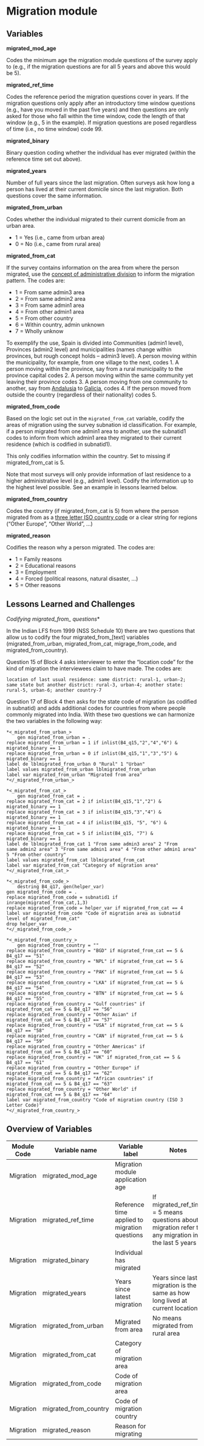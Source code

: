 # Migration module

## Variables

**migrated_mod_age**

Codes the minimum age the migration module questions of the survey apply to (e.g., if the migration questions are for all 5 years and above this would be 5).

**migrated_ref_time**

Codes the reference period the migration questions cover in years. If the migration questions only apply after an introductory time window questions (e.g., have you moved in the past five years) and then questions are only asked for those who fall within the time window, code the length of that window (e.g., 5 in the example). If migration questions are posed regardless of time (i.e., no time window) code 99.

**migrated_binary**

Binary question coding whether the individual has ever migrated (within the reference time set out above).

**migrated_years**

Number of full years since the last migration. Often surveys ask how long a person has lived at their current domicile since the last migration. Both questions cover the same information.

**migrated_from_urban**

Codes whether the individual migrated to their current domicile from an urban area.

- 1 = Yes (i.e., came from urban area)
- 0 = No (i.e., came from rural area)

**migrated_from_cat**

If the survey contains information on the area from where the person migrated, use the [concept of administrative division](https://en.wikipedia.org/wiki/Administrative_division) to inform the migration pattern. The codes are: 

- 1 = From same admin3 area
- 2 = From same admin2 area
- 3 = From same admin1 area
- 4 = From other admin1 area
- 5 = From other country
- 6 = Within country, admin unknown
- 7 = Wholly unknow

To exemplify the use, Spain is divided into Communities (admin1 level), Provinces (admin2 level) and municipalities (names change within provinces, but rough concept holds – admin3 level). A person moving within the municipality, for example, from one village to the next, codes 1. A person moving within the province, say from a rural municipality to the province capital codes 2. A person moving within the same community yet leaving their province codes 3. A person moving from one community to another, say from [Andalusia](https://en.wikipedia.org/wiki/Andalusia) to [Galicia](https://en.wikipedia.org/wiki/Galicia_(Spain)), codes 4. If the person moved from outside the country (regardless of their nationality) codes 5.

**migrated_from_code**

Based on the logic set out in the `migrated_from_cat` variable, codify the areas of migration using the survey subnation id classification. For example, if a person migrated from one admin1 area to another, use the subnatid1 codes to inform from which admin1 area they migrated to their current residence (which is codified in subnatid1).

This only codifies information within the country. Set to missing if migrated_from_cat is 5.

Note that most surveys will only provide information of last residence to a higher administrative level (e.g., admin1 level). Codify the information up to the highest level possible. See an example in lessons learned below.

**migrated_from_country**

Codes the country (if migrated_from_cat is 5) from where the person migrated from as a [three letter ISO country code](https://en.wikipedia.org/wiki/ISO_3166-1_alpha-3) or a clear string for regions (“Other Europe”, “Other World”, …)

**migrated_reason**

Codifies the reason why a person migrated. The codes are: 

- 1 = Family reasons
- 2 = Educational reasons
- 3 = Employment
- 4 = Forced (political reasons, natural disaster, …)
- 5 = Other reasons

## Lessons Learned and Challenges

**Codifying migrated_from_* questions**

In the Indian LFS from 1999 (NSS Schedule 10) there are two questions that allow us to codify the four migrated_from_[text] variables (migrated_from_urban, migrated_from_cat, migrage_from_code, and migrated_from_country).

Question 15 of Block 4 asks interviewer to enter the “location code” for the kind of migration the interviewees claim to have made. The codes are:

```
location of last usual residence: same district: rural-1, urban-2; same state but another district: rural-3, urban-4; another state: rural-5, urban-6; another country-7
```

Question 17 of Block 4 then asks for the state code of migration (as codified in subnatid) and adds additional codes for countries from where people commonly migrated into India.
With these two questions we can harmonize the two variables in the following way:

```
*<_migrated_from_urban_>
	gen migrated_from_urban = .
replace migrated_from_urban = 1 if inlist(B4_q15,"2","4","6") &
migrated_binary == 1
replace migrated_from_urban = 0 if inlist(B4_q15,"1","3","5") &
migrated_binary == 1
label de lblmigrated_from_urban 0 "Rural" 1 "Urban"
label values migrated_from_urban lblmigrated_from_urban
label var migrated_from_urban "Migrated from area"
*</_migrated_from_urban_>
	
*<_migrated_from_cat_>
	gen migrated_from_cat = .
replace migrated_from_cat = 2 if inlist(B4_q15,"1","2") &
migrated_binary == 1
replace migrated_from_cat = 3 if inlist(B4_q15,"3","4") &
migrated_binary == 1
replace migrated_from_cat = 4 if inlist(B4_q15, "5", "6") &
migrated_binary == 1
replace migrated_from_cat = 5 if inlist(B4_q15, "7") &
migrated_binary == 1
label de lblmigrated_from_cat 1 "From same admin3 area" 2 "From
same admin2 area" 3 "From same admin1 area" 4 "From other admin1 area" 5 "From other country"
label values migrated_from_cat lblmigrated_from_cat
label var migrated_from_cat "Category of migration area"
*</_migrated_from_cat_>
	
*<_migrated_from_code_>
	destring B4_q17, gen(helper_var)
gen migrated_from_code = .
replace migrated_from_code = subnatid1 if
inrange(migrated_from_cat,1,3)
replace migrated_from_code = helper_var if migrated_from_cat == 4
label var migrated_from_code "Code of migration area as subnatid
level of migrated_from_cat"
drop helper_var
*</_migrated_from_code_>
	
*<_migrated_from_country_>
	gen migrated_from_country = ""
replace migrated_from_country = "BGD" if migrated_from_cat == 5 &
B4_q17 == "51"
replace migrated_from_country = "NPL" if migrated_from_cat == 5 &
B4_q17 == "52"
replace migrated_from_country = "PAK" if migrated_from_cat == 5 &
B4_q17 == "53"
replace migrated_from_country = "LKA" if migrated_from_cat == 5 &
B4_q17 == "54"
replace migrated_from_country = "BTN" if migrated_from_cat == 5 &
B4_q17 == "55"
replace migrated_from_country = "Gulf countries" if
migrated_from_cat == 5 & B4_q17 == "56"
replace migrated_from_country = "Other Asian" if
migrated_from_cat == 5 & B4_q17 == "57"
replace migrated_from_country = "USA" if migrated_from_cat == 5 &
B4_q17 == "58"
replace migrated_from_country = "CAN" if migrated_from_cat == 5 &
B4_q17 == "59"
replace migrated_from_country = "Other Americas" if
migrated_from_cat == 5 & B4_q17 == "60"
replace migrated_from_country = "UK" if migrated_from_cat == 5 &
B4_q17 == "61"
replace migrated_from_country = "Other Europe" if
migrated_from_cat == 5 & B4_q17 == "62"
replace migrated_from_country = "African countries" if
migrated_from_cat == 5 & B4_q17 == "63"
replace migrated_from_country = "Other World" if
migrated_from_cat == 5 & B4_q17 == "64"
label var migrated_from_country "Code of migration country (ISO 3
Letter Code)"
*</_migrated_from_country_>
 ```
 
## Overview of Variables

| Module Code | Variable name | Variable label | Notes |
|-------------|---------------|----------------|-------|
| Migration | migrated_mod_age | Migration module application age | |
| Migration | migrated_ref_time | Reference time applied to migration questions | If migrated_ref_time = 5 means questions about migration refer to any migration in the last 5 years |
| Migration | migrated_binary | Individual has migrated | |
| Migration | migrated_years | Years since latest migration | Years since last migration is the same as how long lived at current location |
| Migration | migrated_from_urban | Migrated from area | No means migrated from rural area |
| Migration | migrated_from_cat | Category of migration area | |
| Migration | migrated_from_code | Code of migration area | |
| Migration | migrated_from_country | Code of migration country | |
| Migration | migrated_reason | Reason for migrating | |
